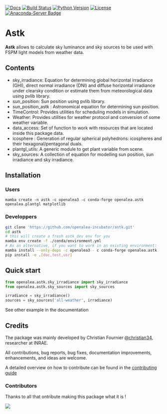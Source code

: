 [![Docs](https://readthedocs.org/projects/openalea_mtg/badge/?version=latest)](https://openalea-astk.readthedocs.io/)
[![Build Status](https://github.com/openalea-incubator/astk/actions/workflows/conda-package-build.yml/badge.svg?branch=master)](https://github.com/openalea-incubator/astk/actions/workflows/conda-package-build.yml?query=branch%3Amaster)
[![Python Version](https://img.shields.io/badge/python-3.8%20%7C%203.9%20%7C%203.10%20%7C%203.11%20%7C%203.12-blue)](https://www.python.org/downloads/)
[![License](https://img.shields.io/badge/License--CeCILL-C-blue)](https://www.cecill.info/licences/Licence_CeCILL-C_V1-en.html)
[![Anaconda-Server Badge](https://anaconda.org/openalea3/astk/badges/version.svg)](https://anaconda.org/openalea3/astk)

# Astk

**Astk** allows to calculate sky luminance and sky sources to be used with FSPM light models from weather data.

## Contents

- sky_irradiance: Equation for determining global horizontal irradiance (GHI), direct normal irradiance (DNI) and diffuse horizontal irradiance under clearsky
condition or estimate them from meteorological data using pvlib library.
- sun_position: Sun position using pvlib library.
- sun_position_astk : Astronomical equation for determining sun position.
- TimeControl: Provides utilities for scheduling models in simulation.
- Weather: Provides utilities for weather protocol and conversion of some weather variable.
- data_access: Set of function to work with resources that are located inside this package data.
- icosphere : Generation of regular spherical polyhedrons: icospheres and their hexagonal/pentagonal duals.
- plantgl_utils: A generic module to get plant variable from scene.
- sky_sources: A collection of equation for modelling sun position, sun irradiance and sky irradiance.

## Installation

### Users

```
mamba create -n astk -c openalea3 -c conda-forge openalea.astk openalea.plantgl matplotlib
```

### Developpers

```bash
git clone 'https://github.com/openalea-incubator/astk.git'
cd astk
# this will create a fresh astk_dev env for you
mamba env create -f ./conda/environment.yml
# As an alternative, if you want to work in an existing environment:
mamba install --only-deps -c openalea3 - c conda-forge openalea.astk
pip install -e .[doc,test,usr]
```

## Quick start

```python
from openalea.astk.sky_irradiance import sky_irradiance
from openalea.astk.sky_sources import sky_sources

irradiance = sky_irradiance()
sources = sky_sources('all-weather', irradiance)
```

See other example in the documentation

## Credits

The package was mainly developed by Christian Fournier [@christian34](https://github.com/christian34), researcher at INRAE.

All contributions, bug reports, bug fixes, documentation improvements, enhancements, and ideas are welcome.

A detailed overview on how to contribute can be found in the [contributing guide](http://virtualplants.github.io/contribute/devel/git-workflow.html)

### Contributors

Thanks to all that ontribute making this package what it is !

<a href="https://github.com/openalea-incubator/astk/graphs/contributors">
  <img src="https://contrib.rocks/image?repo=openalea-incubator/astk" />
</a>


